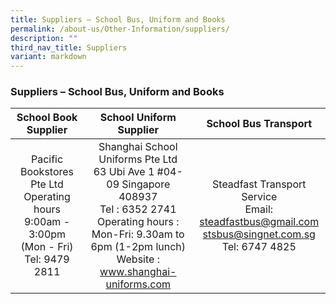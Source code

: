 ```yaml
---
title: Suppliers – School Bus, Uniform and Books
permalink: /about-us/Other-Information/suppliers/
description: ""
third_nav_title: Suppliers
variant: markdown
---
```

### Suppliers – School Bus, Uniform and Books

| School Book Supplier | School Uniform Supplier | School Bus Transport |
|:---:|:---:|:---:|
| Pacific Bookstores Pte Ltd<br>Operating hours<br>9:00am - 3:00pm (Mon - Fri)<br>Tel: 9479 2811<br>  | Shanghai School Uniforms Pte Ltd<br>63 Ubi Ave 1 #04-09 Singapore 408937 <br>Tel : 6352 2741 <br>Operating hours : Mon-Fri: 9.30am to 6pm (1-2pm lunch) <br>Website : www.shanghai-uniforms.com<br> | Steadfast Transport Service<br>Email: steadfastbus@gmail.com<br>           stsbus@singnet.com.sg<br>Tel: 6747 4825 |
